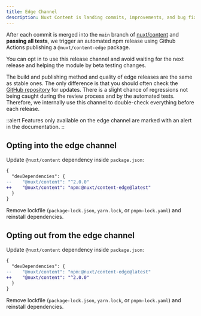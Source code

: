 ```yaml
---
title: Edge Channel
description: Nuxt Content is landing commits, improvements, and bug fixes every day. You can opt-in to test them earlier before the next release.
---
```


After each commit is merged into the `main` branch of [nuxt/content](https://github.com/nuxt/content) and **passing all tests**, we trigger an automated npm release using Github Actions publishing a `@nuxt/content-edge` package.

You can opt in to use this release channel and avoid waiting for the next release and helping the module by beta testing changes.

The build and publishing method and quality of edge releases are the same as stable ones. The only difference is that you should often check the [GitHub repository](https://github.com/nuxt/content) for updates. There is a slight chance of regressions not being caught during the review process and by the automated tests. Therefore, we internally use this channel to double-check everything before each release.

::alert
Features only available on the edge channel are marked with an alert in the documentation.
::

## Opting into the edge channel

Update `@nuxt/content` dependency inside `package.json`:

```diff [package.json]
{
  "devDependencies": {
--    "@nuxt/content": "^2.0.0"
++    "@nuxt/content": "npm:@nuxt/content-edge@latest"
  }
}
```

Remove lockfile (`package-lock.json`, `yarn.lock`, or `pnpm-lock.yaml`) and reinstall dependencies.

## Opting out from the edge channel

Update `@nuxt/content` dependency inside `package.json`:

```diff [package.json]
{
  "devDependencies": {
--    "@nuxt/content": "npm:@nuxt/content-edge@latest"
++    "@nuxt/content": "^2.0.0"
  }
}
```

Remove lockfile (`package-lock.json`, `yarn.lock`, or `pnpm-lock.yaml`) and reinstall dependencies.
